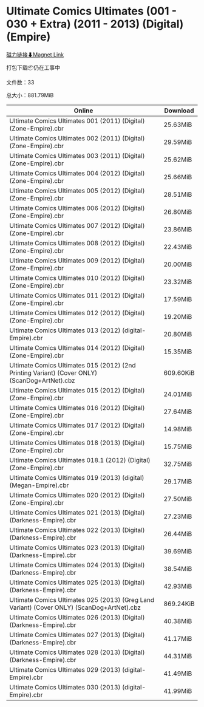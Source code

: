# Ultimate Comics Ultimates (001 - 030 + Extra) (2011 - 2013) (Digital) (Empire)

[磁力链接⬇Magnet Link](magnet:?xt=urn:btih:c8b20d94f3a123933541cd724101aeb54b33b7fa&dn=Ultimate%20Comics%20Ultimates%20%28001%20-%20030%20%2B%20Extra%29%20%282011%20-%202013%29%20%28Digital%29%20%28Empire%29)

打包下载📦仍在工事中

文件数：33

总大小：881.79MiB

Online | Download
--- | ---
Ultimate Comics Ultimates 001 (2011) (Digital) (Zone-Empire).cbr | 25.63MiB
Ultimate Comics Ultimates 002 (2011) (Digital) (Zone-Empire).cbr | 29.59MiB
Ultimate Comics Ultimates 003 (2011) (Digital) (Zone-Empire).cbr | 25.62MiB
Ultimate Comics Ultimates 004 (2012) (Digital) (Zone-Empire).cbr | 25.66MiB
Ultimate Comics Ultimates 005 (2012) (Digital) (Zone-Empire).cbr | 28.51MiB
Ultimate Comics Ultimates 006 (2012) (Digital) (Zone-Empire).cbr | 26.80MiB
Ultimate Comics Ultimates 007 (2012) (Digital) (Zone-Empire).cbr | 23.86MiB
Ultimate Comics Ultimates 008 (2012) (Digital) (Zone-Empire).cbr | 22.43MiB
Ultimate Comics Ultimates 009 (2012) (Digital) (Zone-Empire).cbr | 20.00MiB
Ultimate Comics Ultimates 010 (2012) (Digital) (Zone-Empire).cbr | 23.32MiB
Ultimate Comics Ultimates 011 (2012) (Digital) (Zone-Empire).cbr | 17.59MiB
Ultimate Comics Ultimates 012 (2012) (Digital) (Zone-Empire).cbr | 19.20MiB
Ultimate Comics Ultimates 013 (2012) (digital-Empire).cbr | 20.80MiB
Ultimate Comics Ultimates 014 (2012) (Digital) (Zone-Empire).cbr | 15.35MiB
Ultimate Comics Ultimates 015 (2012) (2nd Printing Variant) (Cover ONLY) (ScanDog+ArtNet).cbz | 609.60KiB
Ultimate Comics Ultimates 015 (2012) (Digital) (Zone-Empire).cbr | 24.01MiB
Ultimate Comics Ultimates 016 (2012) (Digital) (Zone-Empire).cbr | 27.64MiB
Ultimate Comics Ultimates 017 (2012) (Digital) (Zone-Empire).cbr | 14.98MiB
Ultimate Comics Ultimates 018 (2013) (Digital) (Zone-Empire).cbr | 15.75MiB
Ultimate Comics Ultimates 018.1 (2012) (Digital) (Zone-Empire).cbr | 32.75MiB
Ultimate Comics Ultimates 019 (2013) (digital) (Megan-Empire).cbr | 29.17MiB
Ultimate Comics Ultimates 020 (2012) (Digital) (Zone-Empire).cbr | 27.50MiB
Ultimate Comics Ultimates 021 (2013) (Digital) (Darkness-Empire).cbr | 27.23MiB
Ultimate Comics Ultimates 022 (2013) (Digital) (Darkness-Empire).cbr | 26.44MiB
Ultimate Comics Ultimates 023 (2013) (Digital) (Darkness-Empire).cbr | 39.69MiB
Ultimate Comics Ultimates 024 (2013) (Digital) (Darkness-Empire).cbr | 38.54MiB
Ultimate Comics Ultimates 025 (2013) (Digital) (Darkness-Empire).cbr | 42.93MiB
Ultimate Comics Ultimates 025 (2013) (Greg Land Variant) (Cover ONLY) (ScanDog+ArtNet).cbz | 869.24KiB
Ultimate Comics Ultimates 026 (2013) (Digital) (Darkness-Empire).cbr | 40.38MiB
Ultimate Comics Ultimates 027 (2013) (Digital) (Darkness-Empire).cbr | 41.17MiB
Ultimate Comics Ultimates 028 (2013) (Digital) (Darkness-Empire).cbr | 44.31MiB
Ultimate Comics Ultimates 029 (2013) (digital-Empire).cbr | 41.49MiB
Ultimate Comics Ultimates 030 (2013) (digital-Empire).cbr | 41.99MiB